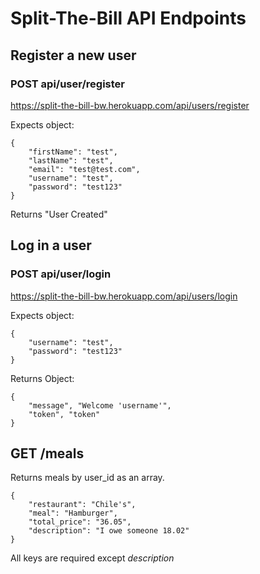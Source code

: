 # Split-The-Bill API Endpoints

## Register a new user
### POST api/user/register
https://split-the-bill-bw.herokuapp.com/api/users/register

Expects object:
```
{
    "firstName": "test",
    "lastName": "test",
    "email": "test@test.com",
    "username": "test",
    "password": "test123"
}
```

Returns "User Created"

## Log in a user
###  POST api/user/login
https://split-the-bill-bw.herokuapp.com/api/users/login

Expects object:

```
{
    "username": "test",
    "password": "test123"
}
```

Returns Object:

```
{
    "message", "Welcome 'username'",
    "token", "token"
}
```

## GET /meals

Returns meals by user_id as an array.

```
{
    "restaurant": "Chile's",
    "meal": "Hamburger",
    "total_price": "36.05",
    "description": "I owe someone 18.02"
}
```

All keys are required except *description*


